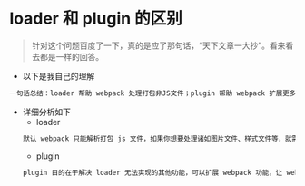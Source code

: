 # loader 和 plugin 的区别
> 针对这个问题百度了一下，真的是应了那句话，“天下文章一大抄”。看来看去都是一样的回答。
- 以下是我自己的理解
```js
一句话总结：loader 帮助 webpack 处理打包非JS文件；plugin 帮助 webpack 扩展更多功能，让 webpack 能做更多的事。
```
- 详细分析如下
  + loader
  ```js
  默认 webpack 只能解析打包 js 文件，如果你想要处理诸如图片文件、样式文件等，就需要使用对应的 loader 来达到目的
  ```
  + plugin
  ```js
  plugin 目的在于解决 loader 无法实现的其他功能，可以扩展 webpack 功能，让 webpack 更加灵活。在 webpack 的生命周期中会广播出许多事件，插件可以监听这些事件，做一些事情。
  ```
